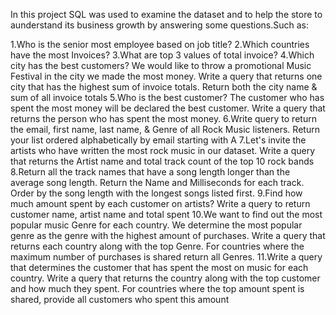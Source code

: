 In this project SQL was used to examine the dataset and to help the store to aunderstand its business growth by answering some questions.Such as:

1.Who is the senior most employee based on job title?
2.Which countries have the most Invoices?
3.What are top 3 values of total invoice?
4.Which city has the best customers? We would like to throw a promotional Music Festival in the city we made the most money. Write a query that returns one city that has the highest sum of invoice totals. Return both the city name & sum of all invoice totals
5.Who is the best customer? The customer who has spent the most money will be declared the best customer. Write a query that returns the person who has spent the most money.
6.Write query to return the email, first name, last name, & Genre of all Rock Music listeners. Return your list ordered alphabetically by email starting with A
7.Let's invite the artists who have written the most rock music in our dataset. Write a query that returns the Artist name and total track count of the top 10 rock bands
8.Return all the track names that have a song length longer than the average song length. Return the Name and Milliseconds for each track. Order by the song length with the longest songs listed first.
9.Find how much amount spent by each customer on artists? Write a query to return customer name, artist name and total spent
10.We want to find out the most popular music Genre for each country. We determine the most popular genre as the genre with the highest amount of purchases. Write a query that returns each country along with the top Genre. For countries where the maximum number of purchases is shared return all Genres.
11.Write a query that determines the customer that has spent the most on music for each country. Write a query that returns the country along with the top customer and how much they spent. For countries where the top amount spent is shared, provide all customers who spent this amount
